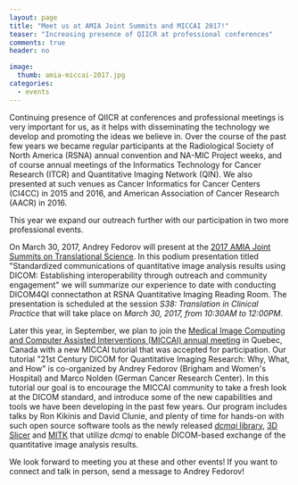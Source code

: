 ```yaml
---
layout: page
title: "Meet us at AMIA Joint Summits and MICCAI 2017!"
teaser: "Increasing presence of QIICR at professional conferences"
comments: true
header: no

image: 
  thumb: amia-miccai-2017.jpg
categories:
  - events
---
```


Continuing presence of QIICR at conferences and professional meetings is very important for us,
as it helps with disseminating the technology we develop and promoting the ideas we believe in.
Over the course of the past few years we became regular participants at the Radiological Society
of North America (RSNA) annual convention and NA-MIC Project weeks, and of course annual meetings
of the Informatics Technology for Cancer Research (ITCR) and Quantitative Imaging Network (QIN). 
We also presented at such venues as Cancer Informatics for Cancer Centers (CI4CC) in 2015 and 2016, 
and American Association of Cancer Research (AACR) in 2016.

This year we expand our outreach further with our participation in two more professional events.

On March 30, 2017, Andrey Fedorov will present at the [2017 AMIA Joint Summits on Translational Science][1].
In this podium presentation titled "Standardized communications of quantitative image analysis results 
using DICOM: Establishing interoperability through outreach and community engagement" we will summarize our
experience to date with conducting DICOM4QI connectathon at RSNA Quantitative Imaging Reading Room. The
presentation is scheduled at the session *S38: Translation in Clinical Practice* that will take place on
*March 30, 2017, from 10:30AM to 12:00PM*.

Later this year, in September, we plan to join the [Medical Image Computing and Computer Assisted Interventions
(MICCAI) annual meeting][2] in Quebec, Canada with a new MICCAI tutorial that was accepted for participation.
Our tutorial "21st Century DICOM for Quantitative Imaging Research: Why, What, and How" is co-organized by
Andrey Fedorov (Brigham and Women's Hospital) and Marco Nolden (German Cancer Research Center). In this tutorial
our goal is to encourage the MICCAI community to take a fresh look at the DICOM standard, and introduce some of the
new capabilities and tools we have been developing in the past few years. Our program includes talks by Ron Kikinis
and David Clunie, and plenty of time for hands-on with such open source software tools as the newly released [_dcmqi_ library][5],
[3D Slicer][3] and [MITK][4] that utilize _dcmqi_ to enable DICOM-based exchange of the quantitative image analysis results.

We look forward to meeting you at these and other events! If you want to connect and talk in person, send a message 
to Andrey Fedorov!

[1]: https://www.amia.org/jointsummits2017
[2]: http://www.miccai2017.org/
[3]: http://slicer.org
[4]: http://mitk.org
[5]: http://github.com/qiicr/dcmqi
